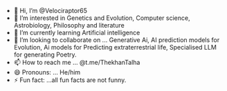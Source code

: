 - 👋 Hi, I’m @Velociraptor65
- 👀 I’m interested in Genetics and Evolution, Computer science, Astrobiology, Philosophy and literature 
- 🌱 I’m currently learning Artificial intelligence 
- 💞️ I’m looking to collaborate on ... Generative Ai, AI prediction models for Evolution, Ai models for Predicting extraterrestrial life, Specialised LLM for generating Poetry.
- 📫 How to reach me ... @t.me/ThekhanTalha
- 😄 Pronouns: ... He/him
- ⚡ Fun fact: ...all fun facts are not funny.

<!---
Velociraptor65/Velociraptor65 is a ✨ special ✨ repository because its `README.md` (this file) appears on your GitHub profile.
You can click the Preview link to take a look at your changes.
--->
